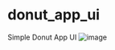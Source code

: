 # donut_app_ui

Simple Donut App UI
![image](https://user-images.githubusercontent.com/114337820/209456650-88f15a70-9535-48ca-9a06-da6a88d4333f.png)



